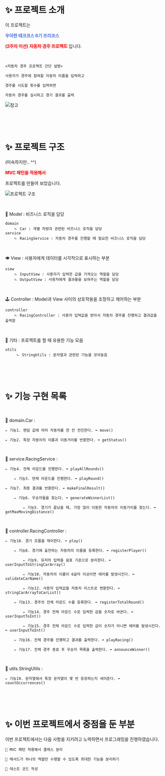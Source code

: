 # ✨ 프로젝트 소개

이 프로젝트는

**<span style="color:royalblue">우아한 테크코스 6기 프리코스</span>**

**<span style="color:red">(2주차 미션) 자동차 경주 프로젝트</span>**  입니다.

<br>

```
<자동차 경주 프로젝트 간단 설명>

사용자가 경주에 참여할 자동차 이름을 입력하고

경주를 시도할 횟수를 입력하면

자동차 경주를 실시하고 경기 결과를 출력
```

![참고](https://velog.velcdn.com/images/rednada1486_/post/c5376df4-334e-44e1-b328-81011f2de109/image.gif)

<br><br><br>

# ✨ 프로젝트 구조

(미숙하지만.. ^^)

**<span style="color:red">MVC 패턴을 적용해서</span>**

프로젝트를 만들어 보았습니다.

![프로젝트 구조](https://velog.velcdn.com/images/rednada1486_/post/af376d1c-489e-48e3-874b-5ccadb3170cd/image.png)

<br>

💼 Model : 비즈니스 로직을 담당
```
domain
    ㄴ Car : 개별 차량과 관련된 비즈니스 로직을 담당    
service
    ㄴ RacingService : 자동차 경주를 진행할 때 필요한 비즈니스 로직을 담당
```

<br>

👁️ View : 사용자에게 데이터를 시각적으로 표시하는 부분

```
view
    ㄴ InputView : 사용자가 입력한 값을 가져오는 역할을 담당
    ㄴ OutputView : 사용자에게 결과물을 보여주는 역할을 담당
```

<br>

🕹️ Controller : Model과 View 사이의 상호작용을 조정하고 제어하는 부분

``` 
controller
    ㄴ RacingController : 사용자 입력값을 받아서 자동차 경주를 진행하고 결과값을 출력함
```

<br>

🔧 기타 : 프로젝트를 할 때 유용한 기능 모음

```
utils 
     ㄴ StringUtils : 문자열과 관련된 기능을 모아놓음
```

<br><br><br>

# ✨ 기능 구현  목록

<br>

📕 domain.Car :

    ✏️ 기능1. 랜덤 값에 따라 자동차를 한 칸 전진한다. ➡ move()

    ✏️ 기능2. 특정 자동차의 이름과 이동거리를 반환한다. ➡ getStatus()

<br>

📕 service.RacingService :

    ✏️ 기능4. 전체 라운드를 진행한다. ➡ playAllRounds()
    
        ✏️ 기능3. 현재 라운드를 진행한다. ➡ playRound()

    ✏️ 기능7. 최종 결과를 반환한다. ➡ makeFinalResult()

        ✏️ 기능6. 우승자들을 찾는다. ➡ generateWinnerList()

            ✏️ 기능5. 경기가 끝났을 때, 가장 많이 이동한 자동차의 이동거리를 찾는다. ➡ getMaxMovingDistance()

<br>

📕 controller.RacingController :

    ✏️ 기능18. 경기 흐름을 제어한다. ➡ play()

        ✏️ 기능8. 경기에 출전하는 자동차의 이름을 등록한다. ➡ registerPlayer()
    
            ✏️ 기능9. 유저의 입력을 쉼표 기준으로 분리한다. ➡ userInputToStringCarArray()
    
            ✏️ 기능10. 자동차의 이름이 6글자 이상이면 에러를 발생시킨다. ➡ validateCarName()
    
            ✏️ 기능12. 사용자 입력값을 자동차 리스트로 변환한다. ➡ stringCarArrayToCarList()

        ✏️ 기능13. 경주의 전체 라운드 수를 등록한다. ➡ registerTotalRound()
    
            ✏️ 기능14. 경주 전체 라운드 수로 입력한 값을 숫자로 바꾼다. ➡ userInputToInt()
     
            ✏️ 기능15. 경주 전체 라운드 수로 입력한 값이 숫자가 아니면 에러를 발생시킨다. ➡ userInputToInt()

        ✏️ 기능16. 전체 경주를 진행하고 결과를 출력한다. ➡ playRacing()
    
        ✏️ 기능17. 전체 경주 종료 후 우승자 목록을 출력한다. ➡ announceWinner()

<br>

📕 utils.StringUtils :

    ✏️ 기능19. 문자열에서 특정 문자열이 몇 번 등장하는지 세어준다. ➡ countOccurrences()


<br><br><br>

# ✨ 이번 프로젝트에서 중점을 둔 부분

이번 프로젝트에서는 다음 사항을 지키려고 노력하면서 프로그래밍을 진행하였습니다.

    📌 MVC 패턴 적용해서 클래스 분리
    
    📌 메서드가 하나의 역할만 수행할 수 있도록 최대한 기능을 분리하기
    
    📌 테스트 코드 작성